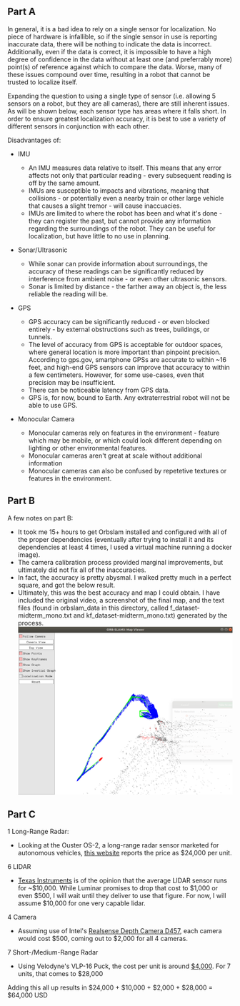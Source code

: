 ## Part A
In general, it is a bad idea to rely on a single sensor for localization. No piece of hardware is infallible, so if the single sensor in use is reporting inaccurate data, there will be nothing to indicate the data is incorrect. Additionally, even if the data is correct, it is impossible to have a high degree of confidence in the data without at least one (and preferrably more) point(s) of reference against which to compare the data. Worse, many of these issues compound over time, resulting in a robot that cannot be trusted to localize itself.

Expanding the question to using a single type of sensor (i.e. allowing 5 sensors on a robot, but they are all cameras), there are still inherent issues. As will be shown below, each sensor type has areas where it falls short. In order to ensure greatest localization accuracy, it is best to use a variety of different sensors in conjunction with each other.

Disadvantages of:

- IMU
    - An IMU measures data relative to itself. This means that any error affects not only that particular reading - every subsequent reading is off by the same amount.
    - IMUs are susceptible to impacts and vibrations, meaning that collisions - or potentially even a nearby train or other large vehicle that causes a slight tremor - will cause inaccuacies. 
    - IMUs are limited to where the robot has been and what it's done - they can register the past, but cannot provide any information regarding the surroundings of the robot. They can be useful for localization, but have little to no use in planning.

- Sonar/Ultrasonic
    - While sonar can provide information about surroundings, the accuracy of these readings can be significantly reduced by interference from ambient noise - or even other ultrasonic sensors.
    - Sonar is limited by distance - the farther away an object is, the less reliable the reading will be.

- GPS
    - GPS accuracy can be significantly reduced - or even blocked entirely - by external obstructions such as trees, buildings, or tunnels.
    - The level of accuracy from GPS is acceptable for outdoor spaces, where general location is more important than pinpoint precision. According to gps.gov, smartphone GPSs are accurate to within ~16 feet, and high-end GPS sensors can improve that accuracy to within a few centimeters. However, for some use-cases, even that precision may be insufficient.
    - There can be noticeable latency from GPS data.
    - GPS is, for now, bound to Earth. Any extraterrestrial robot will not be able to use GPS.

- Monocular Camera
    - Monocular cameras rely on features in the environment - feature which may be mobile, or which could look different depending on lighting or other environmental features.
    - Monocular cameras aren't great at scale without additional information
    - Monocular cameras can also be confused by repetetive textures or features in the environment.

## Part B
A few notes on part B:
- It took me 15+ hours to get Orbslam installed and configured with all of the proper dependencies (eventually after trying to install it and its dependencies at least 4 times, I used a virtual machine running a docker image).
- The camera calibration process provided marginal improvements, but ultimately did not fix all of the inaccuracies.
- In fact, the accuracy is pretty abysmal. I walked pretty much in a perfect square, and got the below result.
- Ultimately, this was the best accuracy and map I could obtain. I have included the original video, a screenshot of the final map, and the text files (found in orbslam_data in this directory, called f_dataset-midterm_mono.txt and kf_dataset-midterm_mono.txt) generated by the process.
![orbslam image](./orbslam_data/map_screenshot.png)

## Part C
1 Long-Range Radar:
- Looking at the Ouster OS-2, a long-range radar sensor marketed for autonomous vehicles, [this website](https://www.geoweeknews.com/news/ouster-launches-3-5k-16-channel-lidar-64-channel-sensor-longer-range) reports the price as $24,000 per unit.

6 LIDAR
- [Texas Instruments](https://www.ti.com/lit/wp/slyy150b/slyy150b.pdf?ts=1697012064674&ref_url=https%253A%252F%252Fwww.bing.com%252F) is of the opinion that the average LIDAR sensor runs for ~\$10,000. While Luminar promises to drop that cost to \$1,000 or even \$500, I will wait until they deliver to use that figure. For now, I will assume $10,000 for one very capable lidar.

4 Camera
- Assuming use of Intel's [Realsense Depth Camera D457](https://store.intelrealsense.com/buy-intel-realsense-depth-camera-d457.html), each camera would cost $500, coming out to $2,000 for all 4 cameras.

7 Short-/Medium-Range Radar
- Using Velodyne's VLP-16 Puck, the cost per unit is around [\$4,000](https://www.thedrive.com/tech/17297/velodyne-just-cut-the-price-of-its-most-popular-lidar-sensor-in-half). For 7 units, that comes to $28,000

Adding this all up results in \$24,000 + \$10,000 + \$2,000 + \$28,000 = \$64,000 USD
